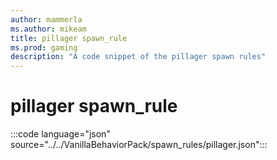 ```yaml
---
author: mammerla
ms.author: mikeam
title: pillager spawn_rule
ms.prod: gaming
description: "A code snippet of the pillager spawn rules"
---
```


# pillager spawn_rule

:::code language="json" source="../../VanillaBehaviorPack/spawn_rules/pillager.json":::
